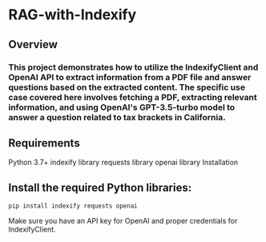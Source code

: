 # RAG-with-Indexify

## Overview

### This project demonstrates how to utilize the IndexifyClient and OpenAI API to extract information from a PDF file and answer questions based on the extracted content. The specific use case covered here involves fetching a PDF, extracting relevant information, and using OpenAI's GPT-3.5-turbo model to answer a question related to tax brackets in California.

## Requirements

Python 3.7+
indexify library
requests library
openai library
Installation

## Install the required Python libraries:
```
pip install indexify requests openai
```
Make sure you have an API key for OpenAI and proper credentials for IndexifyClient.
